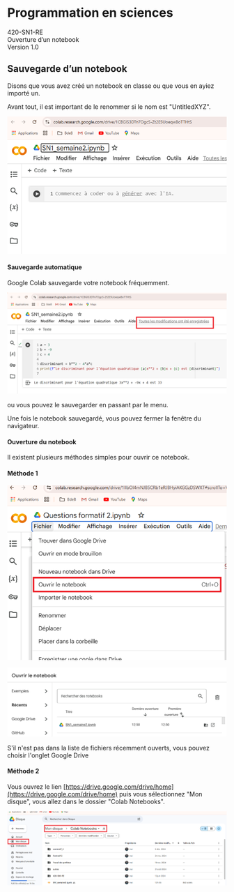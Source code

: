 # Programmation en sciences  
420-SN1-RE  
Ouverture d’un notebook  
Version 1.0  


## Sauvegarde d’un notebook

Disons que vous avez créé un notebook en classe ou que vous en ayiez importé un.

Avant tout, il est important de le renommer si le nom est "UntitledXYZ".

![image1](Images_ReouvrirNotebook/image1.png)


#### Sauvegarde automatique

Google Colab sauvegarde votre notebook fréquemment.  

![image2](Images_ReouvrirNotebook/image2.png)

ou vous pouvez le sauvegarder en passant par le menu.  

Une fois le notebook sauvegardé, vous pouvez fermer la fenêtre du navigateur.

#### Ouverture du notebook

Il existent plusieurs méthodes simples pour ouvrir ce notebook.

#### Méthode 1

![image3](Images_ReouvrirNotebook/image3.png)

![image4](Images_ReouvrirNotebook/image4.png) 

S'il n'est pas dans la liste de fichiers récemment ouverts, vous pouvez choisir l'onglet Google Drive

#### Méthode 2

Vous ouvrez le lien [https://drive.google.com/drive/home](https://drive.google.com/drive/home)
 puis vous sélectionnez "Mon disque", vous allez dans le dossier "Colab Notebooks".

![image5](Images_ReouvrirNotebook/image5.png)

